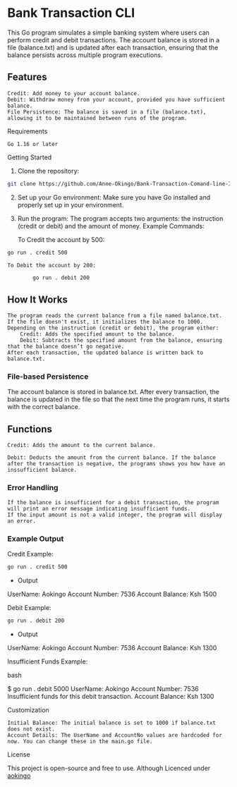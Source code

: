 # Bank Transaction CLI

This Go program simulates a simple banking system where users can perform credit and debit transactions. The account balance is stored in a file (balance.txt) and is updated after each transaction, ensuring that the balance persists across multiple program executions.

## Features

    Credit: Add money to your account balance.
    Debit: Withdraw money from your account, provided you have sufficient balance.
    File Persistence: The balance is saved in a file (balance.txt), allowing it to be maintained between runs of the program.

Requirements

    Go 1.16 or later

Getting Started

1. Clone the repository:
```bash
git clone https://github.com/Anne-Okingo/Bank-Transaction-Comand-line-Interface.git
```


2. Set up your Go environment: Make sure you have Go installed and properly set up in your environment.

3. Run the program: The program accepts two arguments: the instruction (credit or debit) and the amount of money.
Example Commands:

    To Credit the account by 500:
```bash
go run . credit 500
```

    To Debit the account by 200:
```bash
        go run . debit 200
```

## How It Works

    The program reads the current balance from a file named balance.txt. If the file doesn't exist, it initializes the balance to 1000.
    Depending on the instruction (credit or debit), the program either:
        Credit: Adds the specified amount to the balance.
        Debit: Subtracts the specified amount from the balance, ensuring that the balance doesn’t go negative.
    After each transaction, the updated balance is written back to balance.txt.

### File-based Persistence

The account balance is stored in balance.txt. After every transaction, the balance is updated in the file so that the next time the program runs, it starts with the correct balance.

## Functions

    Credit: Adds the amount to the current balance.

    Debit: Deducts the amount from the current balance. If the balance after the transaction is negative, the programs shows you how have an inssufficient balance.

### Error Handling

    If the balance is insufficient for a debit transaction, the program will print an error message indicating insufficient funds.
    If the input amount is not a valid integer, the program will display an error.

### Example Output
Credit Example:

```bash
go run . credit 500
```
* Output

UserName: Aokingo
Account Number: 7536
Account Balance: Ksh 1500

Debit Example:
```bash
go run . debit 200
```

* Output

UserName: Aokingo
Account Number: 7536
Account Balance: Ksh 1300

Insufficient Funds Example:

bash

$ go run . debit 5000
UserName: Aokingo
Account Number: 7536
Insufficient funds for this debit transaction.
Account Balance: Ksh 1300

Customization

    Initial Balance: The initial balance is set to 1000 if balance.txt does not exist.
    Account Details: The UserName and AccountNo values are hardcoded for now. You can change these in the main.go file.

License

This project is open-source and free to use. Although Licenced under [aokingo](https://github.com/Anne-Okingo)